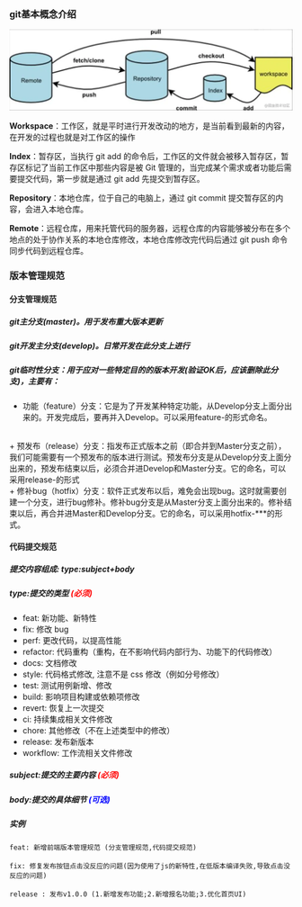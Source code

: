 ### git基本概念介绍
<img src="../img/gitwork.awebp"></img>
<p> <b>Workspace</b>：工作区，就是平时进行开发改动的地方，是当前看到最新的内容，在开发的过程也就是对工作区的操作</p>
<p><b>Index</b>：暂存区，当执行 git add 的命令后，工作区的文件就会被移入暂存区，暂存区标记了当前工作区中那些内容是被 Git 管理的，当完成某个需求或者功能后需要提交代码，第一步就是通过 git add 先提交到暂存区。
<p><b> Repository</b>：本地仓库，位于自己的电脑上，通过 git commit 提交暂存区的内容，会进入本地仓库。
<p><b>Remote</b>：远程仓库，用来托管代码的服务器，远程仓库的内容能够被分布在多个地点的处于协作关系的本地仓库修改，本地仓库修改完代码后通过 git push 命令同步代码到远程仓库。

### 版本管理规范

#### 分支管理规范

#####  git主分支(master)。用于发布重大版本更新

##### git开发主分支(develop)。日常开发在此分支上进行

##### git临时性分支：用于应对一些特定目的的版本开发(验证OK后，应该删除此分支)，主要有： 　

+ 功能（feature）分支：它是为了开发某种特定功能，从Develop分支上面分出来的。开发完成后，要再并入Develop。可以采用feature-的形式命名。
<br>
+ 预发布（release）分支：指发布正式版本之前（即合并到Master分支之前），我们可能需要有一个预发布的版本进行测试。预发布分支是从Develop分支上面分出来的，预发布结束以后，必须合并进Develop和Master分支。它的命名，可以采用release-的形式
<br>
+ 修补bug（hotfix）分支：软件正式发布以后，难免会出现bug。这时就需要创建一个分支，进行bug修补。修补bug分支是从Master分支上面分出来的。修补结束以后，再合并进Master和Develop分支。它的命名，可以采用hotfix-***的形式。

#### 代码提交规范

##### 提交内容组成: type:subject+body

##### type:提交的类型 **<font color=red>(必须)</font>**
+ feat: 新功能、新特性
+ fix: 修改 bug
+ perf: 更改代码，以提高性能
+ refactor: 代码重构（重构，在不影响代码内部行为、功能下的代码修改）
+ docs: 文档修改
+ style: 代码格式修改, 注意不是 css 修改（例如分号修改）
+ test: 测试用例新增、修改
+ build: 影响项目构建或依赖项修改
+ revert: 恢复上一次提交
+ ci: 持续集成相关文件修改
+ chore: 其他修改（不在上述类型中的修改）
+ release: 发布新版本
+ workflow: 工作流相关文件修改   

##### subject:提交的主要内容 **<font color=red>(必须)</font>**

##### body:提交的具体细节 **<font color=blue>(可选)</font>**

##### 实例  

    feat: 新增前端版本管理规范 (分支管理规范,代码提交规范)
    
    fix: 修复发布按钮点击没反应的问题(因为使用了js的新特性,在低版本编译失败,导致点击没反应的问题)
    
    release : 发布v1.0.0 (1.新增发布功能;2.新增报名功能;3.优化首页UI)



